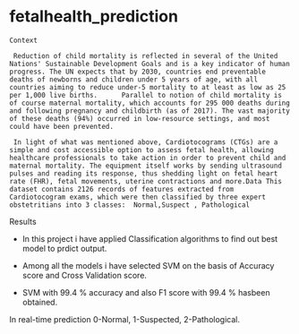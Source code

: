 # fetalhealth_prediction
    
    Context      
     
     Reduction of child mortality is reflected in several of the United Nations' Sustainable Development Goals and is a key indicator of human progress. The UN expects that by 2030, countries end preventable deaths of newborns and children under 5 years of age, with all countries aiming to reduce under‑5 mortality to at least as low as 25 per 1,000 live births.      Parallel to notion of child mortality is of course maternal mortality, which accounts for 295 000 deaths during and following pregnancy and childbirth (as of 2017). The vast majority of these deaths (94%) occurred in low-resource settings, and most could have been prevented.      
     
     In light of what was mentioned above, Cardiotocograms (CTGs) are a simple and cost accessible option to assess fetal health, allowing healthcare professionals to take action in order to prevent child and maternal mortality. The equipment itself works by sending ultrasound pulses and reading its response, thus shedding light on fetal heart rate (FHR), fetal movements, uterine contractions and more.Data This dataset contains 2126 records of features extracted from Cardiotocogram exams, which were then classified by three expert obstetritians into 3 classes:  Normal,Suspect , Pathological


Results

* In this project i have applied Classification algorithms to find out best model to prdict output.

* Among all the models i have selected SVM on the basis of Accuracy score and Cross Validation score.

* SVM with 99.4 % accuracy and also F1 score with 99.4 % hasbeen obtained.

In real-time prediction 0-Normal, 1-Suspected, 2-Pathological.
